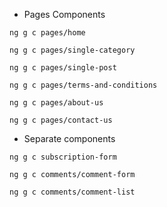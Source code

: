 - Pages Components

`ng g c pages/home`

`ng g c pages/single-category`

`ng g c pages/single-post`

`ng g c pages/terms-and-conditions`

`ng g c pages/about-us`

`ng g c pages/contact-us`

- Separate components

`ng g c subscription-form`

`ng g c comments/comment-form`

`ng g c comments/comment-list`